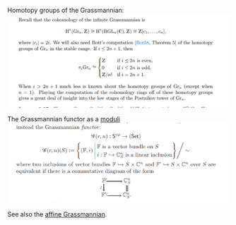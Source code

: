 
Homotopy groups of the Grassmannian:
![](attachments/Pasted%20image%2020210505015323.png)

The Grassmannian functor as a [moduli](moduli%20spaces.md)
![](attachments/Pasted%20image%2020210511151415.png)

See also the [affine Grassmannian](affine%20Grassmannian).